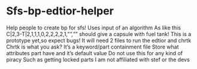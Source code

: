# Sfs-bp-edtior-helper
Help people to create bp for sfs!
Uses input of an algorithm 
As like this C|2,3-T|2,1,1,1,0,2,2,2,2,1,”_”,”_” 
should give a capsule with fuel tank!
This is a prototype yet,so expect bugs!
It will need 2 files to run the edtior and chrtk
Chrtk is what you ask?
It’s a keyword/part containment file
Store what attributes part have and it’s default value
Do not use this for any kind of piracy
Such as getting locked parts 
I am not affiliated with stef or the devs
